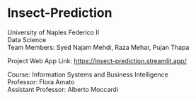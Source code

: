 # Insect-Prediction

University of Naples Federico II <br/>
Data Science<br/>
Team Members: Syed Najam Mehdi, Raza Mehar, Pujan Thapa<br/>


Project Web App Link: https://insect-prediction.streamlit.app/

Course: Information Systems and Business Intelligence <br/>
Professor: Flora Amato<br/>
Assistant Professor: Alberto Moccardi<br/>
